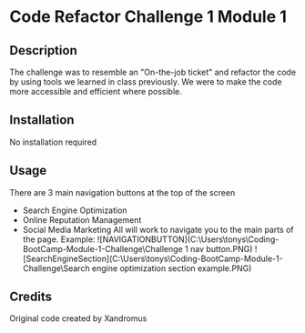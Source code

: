 # Code Refactor Challenge 1 Module 1

## Description
 The challenge was to resemble an "On-the-job ticket" and refactor the code by using tools we learned in class previously. We were to make the code more accessible and efficient where possible.

 ## Installation
 No installation required

 ## Usage
 There are 3 main navigation buttons at the top of the screen
 - Search Engine Optimization
 - Online Reputation Management
 - Social Media Marketing
        All will work to navigate you to the main parts of the page. 
        Example:
        ![NAVIGATIONBUTTON](C:\Users\tonys\Coding-BootCamp-Module-1-Challenge\Challenge 1 nav button.PNG)
        ![SearchEngineSection](C:\Users\tonys\Coding-BootCamp-Module-1-Challenge\Search engine optimization section example.PNG)



## Credits
Original code created by Xandromus

